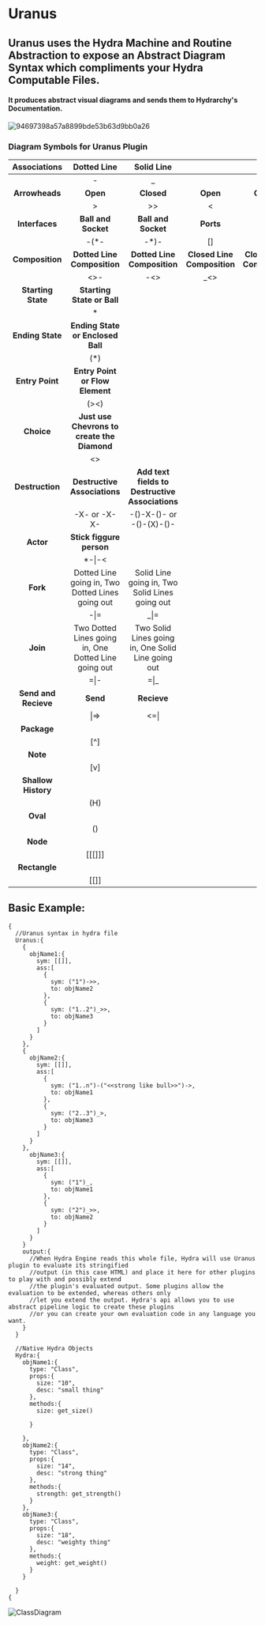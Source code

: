 # Uranus
## Uranus uses the Hydra Machine and Routine Abstraction to expose an Abstract Diagram Syntax which compliments your Hydra Computable Files.
#### It produces abstract visual diagrams and sends them to Hydrarchy's Documentation. 

![94697398a57a8899bde53b63d9bb0a26](https://user-images.githubusercontent.com/107733608/174940420-f05fc3fd-460c-4811-884f-cf8fa736a0b6.jpg)


  

### Diagram Symbols for Uranus Plugin

|   **Associations**   |                    **Dotted Line**                   |                   **Solid Line**                   |                             |                             |
|:--------------------:|:----------------------------------------------------:|:--------------------------------------------------:|:---------------------------:|:---------------------------:|
|                      |                           -                          |                          _                         |                             |                             |
|    **Arrowheads**    |                       **Open**                       |                     **Closed**                     |           **Open**          |          **Closed**         |
|                      |                           >                          |                         >>                         |              <              |              <<             |
|    **Interfaces**    |                  **Ball and Socket**                 |                 **Ball and Socket**                |          **Ports**          |                             |
|                      |                         -(*-                         |                        -*)-                        |              []             |                             |
|    **Composition**   |              **Dotted Line Composition**             |             **Dotted Line Composition**            | **Closed Line Composition** | **Closed Line Composition** |
|                      |                         <>-                          |                         -<>                        |              _<>            |             <>_             |
|  **Starting State**  |              **Starting State or Ball**              |                                                    |                             |                             |
|                      |                           *                          |                                                    |                             |                             |
|   **Ending State**   |           **Ending State or Enclosed Ball**          |                                                    |                             |                             |
|                      |                          (*)                         |                                                    |                             |                             |
|    **Entry Point**   |            **Entry Point or Flow Element**           |                                                    |                             |                             |
|                      |                         (><)                         |                                                    |                             |                             |
|      **Choice**      |      **Just use Chevrons to create the Diamond**     |                                                    |                             |                             |
|                      |                          <>                          |                                                    |                             |                             |
|    **Destruction**   |             **Destructive Associations**             | **Add text fields to Destructive Associations**    |                             |                             |
|                      |                     -X- or -X-X-                     |              -()-X-()- or -()-(X)-()-              |                             |                             |
|       **Actor**      |               **Stick figgure person**               |                                                    |                             |                             |
|                      |                        *-\|-<                        |                                                    |                             |                             |
|       **Fork**       |   Dotted Line going in, Two Dotted Lines going out   |   Solid Line going in, Two Solid Lines going out   |                             |                             |
|                      |                         -\|=                         |                        _\|=                        |                             |                             |
|       **Join**       | Two Dotted Lines going in, One Dotted Line going out | Two Solid Lines going in, One Solid Line going out |                             |                             |
|                      |                         =\|-                         |                        =\|_                        |                             |                             |
| **Send and Recieve** |                       **Send**                       |                     **Recieve**                    |                             |                             |
|                      |                         \|=>                         |                        <=\|                        |                             |                             |
|      **Package**     |                                                      |                                                    |                             |                             |
|                      |                          [^]                         |                                                    |                             |                             |
|       **Note**       |                                                      |                                                    |                             |                             |
|                      |                          [v]                         |                                                    |                             |                             |
|  **Shallow History** |                                                      |                                                    |                             |                             |
|                      |                          (H)                         |                                                    |                             |                             |
|       **Oval**       |                                                      |                                                    |                             |                             |
|                      |                          ()                          |                                                    |                             |                             |
|       **Node**       |                                                      |                                                    |                             |                             |
|                      |                       [[[]]]                         |                                                    |                             |                             |
|       **Rectangle**  |                                                      |                                                    |                             |                             |
|                      |                         [[]]                         |                                                    |                             |                             |

## Basic Example:
    {
      //Uranus syntax in hydra file
      Uranus:{
        {
          objName1:{
            sym: [[]],
            ass:[
              {
                sym: ("1")->>,
                to: objName2 
              },
              {
                sym: ("1..2")_>>,
                to: objName3
              }
            ]
          }
        },
        {
          objName2:{
            sym: [[]],
            ass:[
              {
                sym: ("1..n")-("<<strong like bull>>")->,
                to: objName1 
              },
              {
                sym: ("2..3")_>,
                to: objName3
              }
            ]
          }
        },
          objName3:{
            sym: [[]],
            ass:[
              {
                sym: ("1")_,
                to: objName1 
              },
              {
                sym: ("2")_>>,
                to: objName2
              }
            ]
          }
        }
        output:{
          //When Hydra Engine reads this whole file, Hydra will use Uranus plugin to evaluate its stringified 
          //output (in this case HTML) and place it here for other plugins to play with and possibly extend 
          //the plugin's evaluated output. Some plugins allow the evaluation to be extended, whereas others only
          //let you extend the output. Hydra's api allows you to use abstract pipeline logic to create these plugins
          //or you can create your own evaluation code in any language you want.
        }
      }

      //Native Hydra Objects
      Hydra:{
        objName1:{
          type: "Class",
          props:{
            size: "10",
            desc: "small thing"
          },
          methods:{
            size: get_size()

          }

        },
        objName2:{
          type: "Class",
          props:{
            size: "14",
            desc: "strong thing"
          },
          methods:{
            strength: get_strength()
          }
        },
        objName3:{
          type: "Class",
          props:{
            size: "18",
            desc: "weighty thing"
          },
          methods:{
            weight: get_weight()
          }
        }

      }
    {
![ClassDiagram](https://user-images.githubusercontent.com/107733608/175196038-ac5a58a5-074f-4752-b475-04a7f6361144.png)

